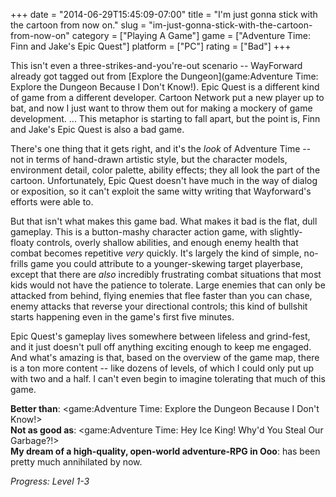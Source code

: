 +++
date = "2014-06-29T15:45:09-07:00"
title = "I'm just gonna stick with the cartoon from now on."
slug = "im-just-gonna-stick-with-the-cartoon-from-now-on"
category = ["Playing A Game"]
game = ["Adventure Time: Finn and Jake's Epic Quest"]
platform = ["PC"]
rating = ["Bad"]
+++

This isn't even a three-strikes-and-you're-out scenario -- WayForward already got tagged out from [Explore the Dungeon](game:Adventure Time: Explore the Dungeon Because I Don't Know!).  Epic Quest is a different kind of game from a different developer.  Cartoon Network put a new player up to bat, and now I just want to throw them out for making a mockery of game development.  ... This metaphor is starting to fall apart, but the point is, Finn and Jake's Epic Quest is also a bad game.

There's one thing that it gets right, and it's the <i>look</i> of Adventure Time -- not in terms of hand-drawn artistic style, but the character models, environment detail, color palette, ability effects; they all look the part of the cartoon.  Unfortunately, Epic Quest doesn't have much in the way of dialog or exposition, so it can't exploit the same witty writing that Wayforward's efforts were able to.

But that isn't what makes this game bad.  What makes it bad is the flat, dull gameplay.  This is a button-mashy character action game, with slightly-floaty controls, overly shallow abilities, and enough enemy health that combat becomes repetitive <i>very</i> quickly.  It's largely the kind of simple, no-frills game you could attribute to a younger-skewing target playerbase, except that there are <i>also</i> incredibly frustrating combat situations that most kids would not have the patience to tolerate.  Large enemies that can only be attacked from behind, flying enemies that flee faster than you can chase, enemy attacks that reverse your directional controls; this kind of bullshit starts happening even in the game's first five minutes.

Epic Quest's gameplay lives somewhere between lifeless and grind-fest, and it just doesn't pull off anything exciting enough to keep me engaged.  And what's amazing is that, based on the overview of the game map, there is a ton more content -- like dozens of levels, of which I could only put up with two and a half.  I can't even begin to imagine tolerating that much of this game.

<b>Better than</b>: <game:Adventure Time: Explore the Dungeon Because I Don't Know!>  
<b>Not as good as</b>: <game:Adventure Time: Hey Ice King! Why'd You Steal Our Garbage?!>  
<b>My dream of a high-quality, open-world adventure-RPG in Ooo</b>: has been pretty much annihilated by now.

<i>Progress: Level 1-3</i>
